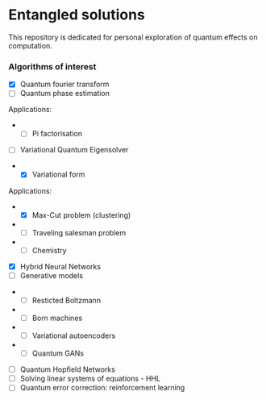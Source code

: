 # Entangled solutions

This repository is dedicated for personal exploration of quantum effects on computation.

### Algorithms of interest
- [X] Quantum fourier transform
- [ ] Quantum phase estimation

Applications:
- - [ ] Pi factorisation
- [ ] Variational Quantum Eigensolver
- - [X] Variational form

Applications:
- - [X] Max-Cut problem (clustering)
- - [ ] Traveling salesman problem
- - [ ] Chemistry

- [X] Hybrid Neural Networks
- [ ] Generative models 
- - [ ] Resticted Boltzmann
- - [ ] Born machines
- - [ ] Variational autoencoders
- - [ ] Quantum GANs
- [ ] Quantum Hopfield Networks
- [ ] Solving linear systems of equations - HHL
- [ ] Quantum error correction: reinforcement learning

